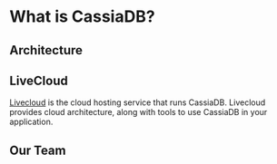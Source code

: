 # What is CassiaDB?

## Architecture

## LiveCloud

[Livecloud](https://www.livecloud.io) is the cloud hosting service that runs CassiaDB. Livecloud provides cloud architecture, along with tools to use CassiaDB in your application.

## Our Team